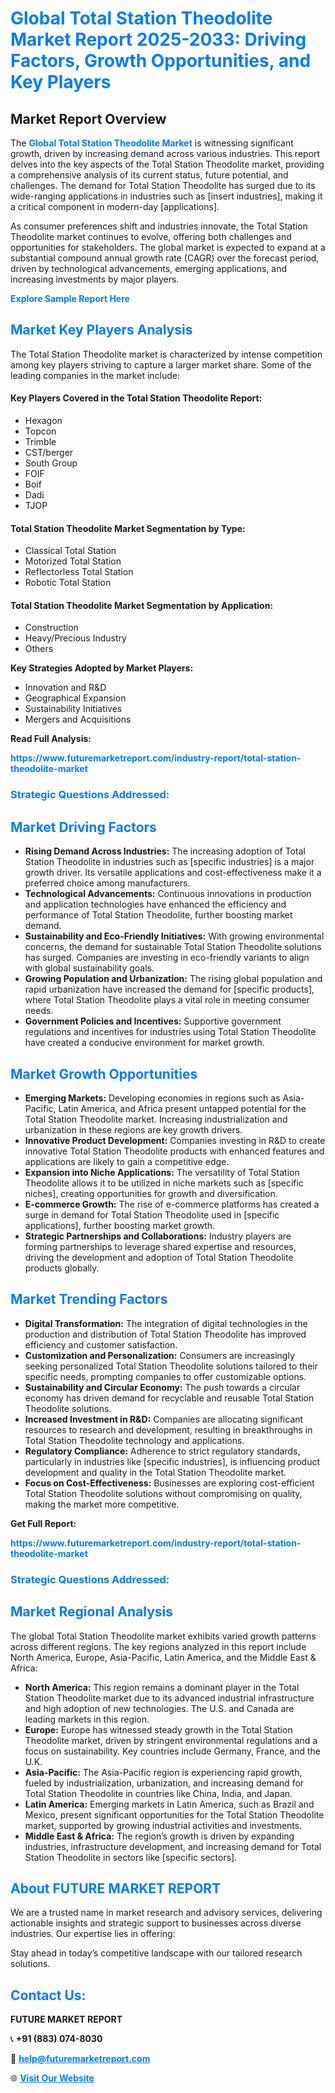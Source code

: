 <h1 style="color: #007BFF;">Global Total Station Theodolite Market Report 2025-2033: Driving Factors, Growth Opportunities, and Key Players</h1>

<section id="overview">
<h2>Market Report Overview</h2>
<p>The <a href="https://www.futuremarketreport.com/industry-report/total-station-theodolite-market" style="color: #007BFF; text-decoration: none;"><strong>Global Total Station Theodolite Market</strong></a> is witnessing significant growth, driven by increasing demand across various industries. This report delves into the key aspects of the Total Station Theodolite market, providing a comprehensive analysis of its current status, future potential, and challenges. The demand for Total Station Theodolite has surged due to its wide-ranging applications in industries such as [insert industries], making it a critical component in modern-day [applications].</p>
<p>As consumer preferences shift and industries innovate, the Total Station Theodolite market continues to evolve, offering both challenges and opportunities for stakeholders. The global market is expected to expand at a substantial compound annual growth rate (CAGR) over the forecast period, driven by technological advancements, emerging applications, and increasing investments by major players.</p>
</section>

<section id="overview">
<p><a href="https://www.futuremarketreport.com/request-sample/reportId=41394" style="color: #007BFF; text-decoration: none;"><strong>Explore Sample Report Here</strong></a></p>
</section>

<section id="key-players">
<h2 style="color: #007BFF;">Market Key Players Analysis</h2>
<p>The Total Station Theodolite market is characterized by intense competition among key players striving to capture a larger market share. Some of the leading companies in the market include:</p>
<h4>Key Players Covered in the Total Station Theodolite Report:</h4>
<ul><li>Hexagon</li><li>Topcon</li><li>Trimble</li><li>CST/berger</li><li>South Group</li><li>FOIF</li><li>Boif</li><li>Dadi</li><li>TJOP</li></ul>
<h4>Total Station Theodolite Market Segmentation by Type:</h4>
<ul><li>Classical Total Station</li><li>Motorized Total Station</li><li>Reflectorless Total Station</li><li>Robotic Total Station</li></ul>

<h4>Total Station Theodolite Market Segmentation by Application:</h4>
<ul><li>Construction</li><li>Heavy/Precious Industry</li><li>Others</li></ul>
<p><strong>Key Strategies Adopted by Market Players:</strong></p>
<ul>
<li>Innovation and R&D</li>
<li>Geographical Expansion</li>
<li>Sustainability Initiatives</li>
<li>Mergers and Acquisitions</li>
</ul>
</section>

<section>
<p><strong>Read Full Analysis: </strong></p><a href="https://www.futuremarketreport.com/industry-report/total-station-theodolite-market" style="color: #007BFF; text-decoration: none;"><strong>https://www.futuremarketreport.com/industry-report/total-station-theodolite-market</strong></a>
<h3 style="color: #007BFF;">Strategic Questions Addressed:</h3>
</section>

<section id="driving-factors">
<h2 style="color: #007BFF;">Market Driving Factors</h2>
<ul>
<li><strong>Rising Demand Across Industries:</strong> The increasing adoption of Total Station Theodolite in industries such as [specific industries] is a major growth driver. Its versatile applications and cost-effectiveness make it a preferred choice among manufacturers.</li>
<li><strong>Technological Advancements:</strong> Continuous innovations in production and application technologies have enhanced the efficiency and performance of Total Station Theodolite, further boosting market demand.</li>
<li><strong>Sustainability and Eco-Friendly Initiatives:</strong> With growing environmental concerns, the demand for sustainable Total Station Theodolite solutions has surged. Companies are investing in eco-friendly variants to align with global sustainability goals.</li>
<li><strong>Growing Population and Urbanization:</strong> The rising global population and rapid urbanization have increased the demand for [specific products], where Total Station Theodolite plays a vital role in meeting consumer needs.</li>
<li><strong>Government Policies and Incentives:</strong> Supportive government regulations and incentives for industries using Total Station Theodolite have created a conducive environment for market growth.</li>
</ul>
</section>

<section id="growth-opportunities">
<h2 style="color: #007BFF;">Market Growth Opportunities</h2>
<ul>
<li><strong>Emerging Markets:</strong> Developing economies in regions such as Asia-Pacific, Latin America, and Africa present untapped potential for the Total Station Theodolite market. Increasing industrialization and urbanization in these regions are key growth drivers.</li>
<li><strong>Innovative Product Development:</strong> Companies investing in R&D to create innovative Total Station Theodolite products with enhanced features and applications are likely to gain a competitive edge.</li>
<li><strong>Expansion into Niche Applications:</strong> The versatility of Total Station Theodolite allows it to be utilized in niche markets such as [specific niches], creating opportunities for growth and diversification.</li>
<li><strong>E-commerce Growth:</strong> The rise of e-commerce platforms has created a surge in demand for Total Station Theodolite used in [specific applications], further boosting market growth.</li>
<li><strong>Strategic Partnerships and Collaborations:</strong> Industry players are forming partnerships to leverage shared expertise and resources, driving the development and adoption of Total Station Theodolite products globally.</li>
</ul>
</section>

<section id="trending-factors">
<h2 style="color: #007BFF;">Market Trending Factors</h2>
<ul>
<li><strong>Digital Transformation:</strong> The integration of digital technologies in the production and distribution of Total Station Theodolite has improved efficiency and customer satisfaction.</li>
<li><strong>Customization and Personalization:</strong> Consumers are increasingly seeking personalized Total Station Theodolite solutions tailored to their specific needs, prompting companies to offer customizable options.</li>
<li><strong>Sustainability and Circular Economy:</strong> The push towards a circular economy has driven demand for recyclable and reusable Total Station Theodolite solutions.</li>
<li><strong>Increased Investment in R&D:</strong> Companies are allocating significant resources to research and development, resulting in breakthroughs in Total Station Theodolite technology and applications.</li>
<li><strong>Regulatory Compliance:</strong> Adherence to strict regulatory standards, particularly in industries like [specific industries], is influencing product development and quality in the Total Station Theodolite market.</li>
<li><strong>Focus on Cost-Effectiveness:</strong> Businesses are exploring cost-efficient Total Station Theodolite solutions without compromising on quality, making the market more competitive.</li>
</ul>
</section>

<section>
<p><strong>Get Full Report: </strong></p><a href="https://www.futuremarketreport.com/industry-report/total-station-theodolite-market" style="color: #007BFF; text-decoration: none;"><strong>https://www.futuremarketreport.com/industry-report/total-station-theodolite-market</strong></a>
<h3 style="color: #007BFF;">Strategic Questions Addressed:</h3>
</section>


<section id="regional-analysis">
<h2 style="color: #007BFF;">Market Regional Analysis</h2>
<p>The global Total Station Theodolite market exhibits varied growth patterns across different regions. The key regions analyzed in this report include North America, Europe, Asia-Pacific, Latin America, and the Middle East & Africa:</p>
<ul>
<li><strong>North America:</strong> This region remains a dominant player in the Total Station Theodolite market due to its advanced industrial infrastructure and high adoption of new technologies. The U.S. and Canada are leading markets in this region.</li>
<li><strong>Europe:</strong> Europe has witnessed steady growth in the Total Station Theodolite market, driven by stringent environmental regulations and a focus on sustainability. Key countries include Germany, France, and the U.K.</li>
<li><strong>Asia-Pacific:</strong> The Asia-Pacific region is experiencing rapid growth, fueled by industrialization, urbanization, and increasing demand for Total Station Theodolite in countries like China, India, and Japan.</li>
<li><strong>Latin America:</strong> Emerging markets in Latin America, such as Brazil and Mexico, present significant opportunities for the Total Station Theodolite market, supported by growing industrial activities and investments.</li>
<li><strong>Middle East & Africa:</strong> The region’s growth is driven by expanding industries, infrastructure development, and increasing demand for Total Station Theodolite in sectors like [specific sectors].</li>
</ul>
</section>

<footer>
<h2 style="color: #007BFF;">About FUTURE MARKET REPORT</h2>
<p>We are a trusted name in market research and advisory services, delivering actionable insights and strategic support to businesses across diverse industries. Our expertise lies in offering:</p>

<p>Stay ahead in today’s competitive landscape with our tailored research solutions.</p>

<h2 style="color: #007BFF;">Contact Us:</h2>
<p><strong>FUTURE MARKET REPORT</strong></p>
<p>📞 <strong>+91 (883) 074-8030</strong></p>
<p>📧 <strong><a href="mailto:help@futuremarketreport.com" style="color: #007BFF;">help@futuremarketreport.com</a></strong></p>
<p>🌐 <strong><a href="https://www.futuremarketreport.com/" style="color: #007BFF;">Visit Our Website</a></strong></p>
</footer>